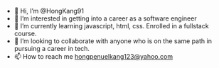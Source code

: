 - 👋 Hi, I’m @HongKang91
- 👀 I’m interested in getting into a career as a software engineer
- 🌱 I’m currently learning javascript, html, css. Enrolled in a fullstack course.
- 💞️ I’m looking to collaborate with anyone who is on the same path in pursuing a career in tech.
- 📫 How to reach me hongpenuelkang123@yahoo.com

<!---
HongKang91/HongKang91 is a ✨ special ✨ repository because its `README.md` (this file) appears on your GitHub profile.
You can click the Preview link to take a look at your changes.
--->
